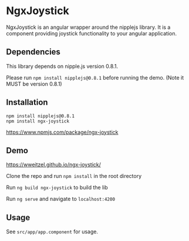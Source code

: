 # NgxJoystick

NgxJoystick is an angular wrapper around the nipplejs library. It is a component providing joystick functionality to your angular application.

## Dependencies

This library depends on nipple.js version 0.8.1.

Please run `npm install nipplejs@0.8.1` before running the demo. (Note it MUST be version 0.8.1)

## Installation
```
npm install nipplejs@0.8.1
npm install ngx-joystick
```
https://www.npmjs.com/package/ngx-joystick

## Demo

https://wweitzel.github.io/ngx-joystick/

Clone the repo and run `npm install` in the root directory

Run `ng build ngx-joystick` to build the lib

Run `ng serve` and navigate to `localhost:4200`

## Usage

See `src/app/app.component` for usage.

